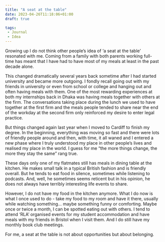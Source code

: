 ```yaml
---
title: "A seat at the table"
date: 2023-04-26T11:18:06+01:00
draft: true

tags:
 - Journal
 - Idea
---
```

Growing up I do not think other people’s idea of ‘a seat at the table’ resonated with me. Coming from a family with both parents working full-time has meant that I have had to have most of my meals at least in the past decade alone.

This changed dramatically several years back sometime after I had started university and became more outgoing. I fondly recall going out with my friends in university or even from school or college and hanging out and often having meals with them. One of the most rewarding experiences at both my internships back in Dhaka was having meals together with others at the firm. The conversations taking place during the lunch we used to have together at the first firm and the meals people tended to share near the end of the workday at the second firm only reinforced my desire to enter legal practice.


But things changed again last year when I moved to Cardiff to finish my degree. In the beginning, everything was moving so fast and there were lots of friendly people around and then, with time, it all waned and I entered a new phase where I truly understood my place in other people’s lives and realised my place in the world. I guess for me “the more things change, the more they stay the same” rang true. 

These days only one of my flatmates still has meals in dining table at the kitchen. He makes small talk in a typical British fashion and is friendly overall. But he tends to eat food in silence, sometimes while listening to podcasts. And, well, he sometimes seems reticent but in his opinion, he does not always have terribly interesting life events to share.

However, I do not have my food in the kitchen anymore. What I do now is what I once used to do - take my food to my room and have it there, usually while watching something… maybe something funny or comforting. Maybe once or twice a month, I can be spotted eating out with others. I tend to attend ‘RLA’ organised events for my student accommodation and have meals with my friends in Bristol when I visit them. And I do still have my monthly book club meetings.

For me, a seat at the table is not about opportunities but about belonging.
